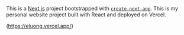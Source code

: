 This is a [Next.js](https://nextjs.org/) project bootstrapped with [`create-next-app`](https://github.com/vercel/next.js/tree/canary/packages/create-next-app).
This is my personal website project built with React and deployed on Vercel.

(https://eluong.vercel.app/)

